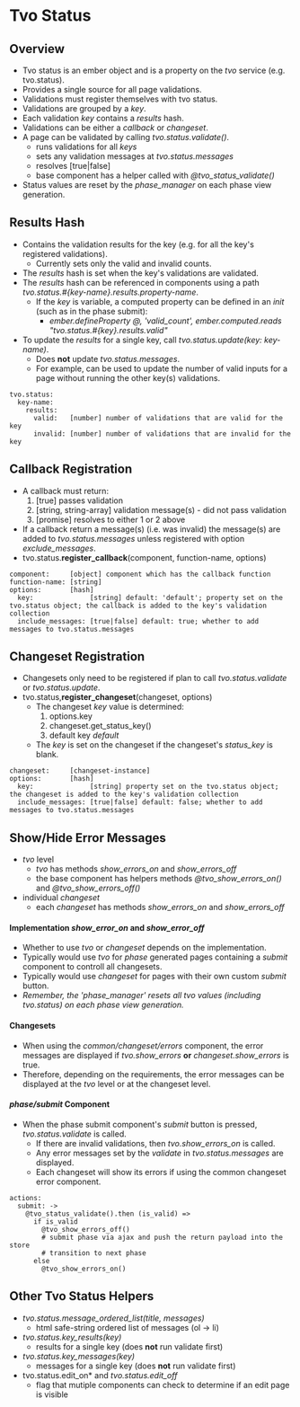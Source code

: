 # Tvo Status

## Overview
  * Tvo status is an ember object and is a property on the *tvo* service (e.g. tvo.status).
  * Provides a single source for all page validations.
  * Validations must register themselves with tvo status.
  * Validations are grouped by a *key*.
  * Each validation *key* contains a *results* hash.
  * Validations can be either a *callback* or *changeset*.
  * A page can be validated by calling *tvo.status.validate()*.
    * runs validations for all *keys*
    * sets any validation messages at *tvo.status.messages*
    * resolves [true|false]
    * base component has a helper called with *@tvo_status_validate()*
  * Status values are reset by the *phase_manager* on each phase view generation.

## Results Hash
  * Contains the validation results for the key (e.g. for all the key's registered validations).
    * Currently sets only the valid and invalid counts.
  * The *results* hash is set when the key's validations are validated.
  * The *results* hash can be referenced in components using a path *tvo.status.#{key-name}.results.property-name*.
    * If the *key* is variable, a computed property can be defined in an *init* (such as in the phase submit):
      * *ember.defineProperty @, 'valid_count',   ember.computed.reads "tvo.status.#{key}.results.valid"*
  * To update the *results* for a single key, call *tvo.status.update(key: key-name)*.
    * Does **not** update *tvo.status.messages*.
    * For example, can be used to update the number of valid inputs for a page without running the other key(s) validations.

```
tvo.status:
  key-name:
    results:
      valid:   [number] number of validations that are valid for the key
      invalid: [number] number of validations that are invalid for the key
```

## Callback Registration
  * A callback must return:
    1. [true] passes validation
    2. [string, string-array] validation message(s) - did not pass validation
    3. [promise] resolves to either 1 or 2 above
  * If a callback return a message(s) (i.e. was invalid) the message(s) are added
    to *tvo.status.messages* unless registered with option *exclude_messages*.
  * tvo.status.**register_callback**(component, function-name, options)

```
component:     [object] component which has the callback function
function-name: [string]
options:       [hash]
  key:              [string] default: 'default'; property set on the tvo.status object; the callback is added to the key's validation collection
  include_messages: [true|false] default: true; whether to add messages to tvo.status.messages
```

## Changeset Registration
  * Changesets only need to be registered if plan to call *tvo.status.validate* or *tvo.status.update*.
  * tvo.status,**register_changeset**(changeset, options)
    * The changeset *key* value is determined:
      1. options.key
      2. changeset.get_status_key()
      3. default key *default*
    * The *key* is set on the changeset if the changeset's *status_key* is blank.

```
changeset:     [changeset-instance]
options:       [hash]
  key:              [string] property set on the tvo.status object; the changeset is added to the key's validation collection
  include_messages: [true|false] default: false; whether to add messages to tvo.status.messages
```

## Show/Hide Error Messages
  * *tvo* level
    * *tvo* has methods *show_errors_on* and *show_errors_off*
    * the base component has helpers methods *@tvo_show_errors_on()* and *@tvo_show_errors_off()*
  * individual *changeset*
    * each *changeset* has methods *show_errors_on* and *show_errors_off*

#### Implementation *show_error_on* and *show_error_off*
  * Whether to use *tvo* or *changeset* depends on the implementation.
  * Typically would use *tvo* for *phase* generated pages containing a *submit* component to controll all changesets.
  * Typically would use *changeset* for pages with their own custom *submit* button.
  * *Remember, the 'phase_manager' resets all *tvo* values (including tvo.status) on each phase view generation.*

#### Changesets
  * When using the *common/changeset/errors* component, the error messages are displayed
    if *tvo.show_errors* **or** *changeset.show_errors* is true.
  * Therefore, depending on the requirements, the error messages can be displayed at the *tvo* level or at the changeset level.

#### *phase/submit* Component
  * When the phase submit component's *submit* button is pressed, *tvo.status.validate* is called.
    * If there are invalid validations, then *tvo.show_errors_on* is called.
    * Any error messages set by the *validate* in *tvo.status.messages* are displayed.
    * Each changeset will show its errors if using the common changeset error component.

```
actions:
  submit: ->
    @tvo_status_validate().then (is_valid) =>
      if is_valid
        @tvo_show_errors_off()
        # submit phase via ajax and push the return payload into the store
        # transition to next phase
      else
        @tvo_show_errors_on()

```

## Other Tvo Status Helpers
  * *tvo.status.message_ordered_list(title, messages)*
    * html safe-string ordered list of messages (ol -> li)
  * *tvo.status.key_results(key)*
    * results for a single key (does **not** run validate first)
  * *tvo.status.key_messages(key)*
    * messages for a single key (does **not** run validate first)
  * tvo.status.edit_on* and *tvo.status.edit_off*
    * flag that mutiple components can check to determine if an edit page is visible
